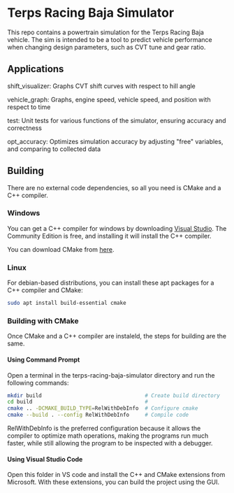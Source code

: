 # Terps Racing Baja Simulator

This repo contains a powertrain simulation for the Terps Racing Baja vehicle.
The sim is intended to be a tool to predict vehicle performance when changing design parameters, such as CVT tune and gear ratio.

## Applications

shift_visualizer: Graphs CVT shift curves with respect to hill angle

vehicle_graph: Graphs, engine speed, vehicle speed, and position with respect to time

test: Unit tests for various functions of the simulator, ensuring accuracy and correctness

opt_accuracy: Optimizes simulation accuracy by adjusting "free" variables, and comparing to collected data

## Building

There are no external code dependencies, so all you need is CMake and a C++ compiler.

### Windows

You can get a C++ compiler for windows by downloading [Visual Studio](https://visualstudio.microsoft.com/downloads/).
The Community Edition is free, and installing it will install the C++ compiler.

You can download CMake from [here](https://cmake.org/download/).

### Linux

For debian-based distributions, you can install these apt packages for a C++ compiler and CMake:
```bash
sudo apt install build-essential cmake
```

### Building with CMake

Once CMake and a C++ compiler are instaleld, the steps for building are the same.

#### Using Command Prompt

Open a terminal in the terps-racing-baja-simulator directory and run the following commands:
```bash
mkdir build                                 # Create build directory
cd build                                    # 
cmake .. -DCMAKE_BUILD_TYPE=RelWithDebInfo  # Configure cmake
cmake --build . --config RelWithDebInfo     # Compile code
```
RelWithDebInfo is the preferred configuration because it allows the compiler to optimize math operations,
making the programs run much faster, while still allowing the program to be inspected with a debugger.

#### Using Visual Studio Code

Open this folder in VS code and install the C++ and CMake extensions from Microsoft.
With these extensions, you can build the project using the GUI.